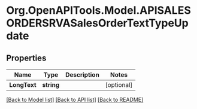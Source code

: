 # Org.OpenAPITools.Model.APISALESORDERSRVASalesOrderTextTypeUpdate

## Properties

Name | Type | Description | Notes
------------ | ------------- | ------------- | -------------
**LongText** | **string** |  | [optional] 

[[Back to Model list]](../README.md#documentation-for-models) [[Back to API list]](../README.md#documentation-for-api-endpoints) [[Back to README]](../README.md)

